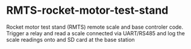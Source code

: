 # RMTS-rocket-motor-test-stand
Rocket motor test stand (RMTS) remote scale and base controler code. Trigger a relay and read a scale connected via UART/RS485 and log the scale readings onto and SD card at the base station
